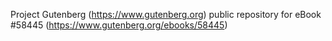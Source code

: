 Project Gutenberg (https://www.gutenberg.org) public repository for
eBook #58445 (https://www.gutenberg.org/ebooks/58445)
